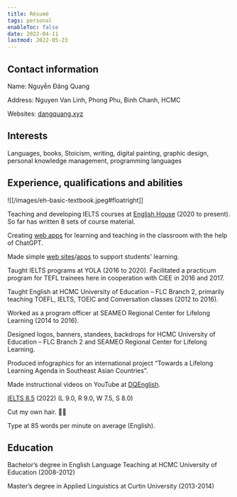 ```yaml
---
title: Résumé
tags: personal
enableToc: false
date: 2022-04-11
lastmod: 2022-05-23
---
```


## Contact information

Name: Nguyễn Đăng Quang

Address: Nguyen Van Linh, Phong Phu, Binh Chanh, HCMC

Websites: [dangquang.xyz](https://dangquang.xyz)

## Interests

Languages, books, Stoicism, writing, digital painting, graphic design, personal knowledge management, programming languages

## Experience, qualifications and abilities

![[/images/eh-basic-textbook.jpeg#floatright]]

Teaching and developing IELTS courses at [English House](https://ehc.edu.vn/) (2020 to present). So far has written 8 sets of course material.

Creating [web apps](https://apps.dangquang.xyz) for learning and teaching in the classroom with the help of ChatGPT.

Made simple [web sites](https://thatieltsguide.com)/[apps](https://planner.thatieltsguide.com) to support students' learning.

Taught IELTS programs at YOLA (2016 to 2020). Facilitated a practicum program for TEFL trainees here in cooperation with CIEE in 2016 and 2017.

Taught English at HCMC University of Education – FLC Branch 2, primarily teaching TOEFL, IELTS, TOEIC and Conversation classes (2012 to 2016).

Worked as a program officer at SEAMEO Regional Center for Lifelong Learning (2014 to 2016).

Designed logos, banners, standees, backdrops for HCMC University of Education – FLC Branch 2 and SEAMEO Regional Center for Lifelong Learning.

Produced infographics for an international project “Towards a Lifelong Learning Agenda in Southeast Asian Countries”.

Made instructional videos on YouTube at [DQEnglish](https://www.youtube.com/user/SuperEnglishbird).

[IELTS 8.5](/m/ielts.md) (2022) (L 9.0, R 9.0, W 7.5, S 8.0)

Cut my own hair. 💇‍♂️

Type at 85 words per minute on average (English).

## Education

Bachelor’s degree in English Language Teaching at HCMC University of Education (2008-2012)

Master’s degree in Applied Linguistics at Curtin University (2013-2014)
